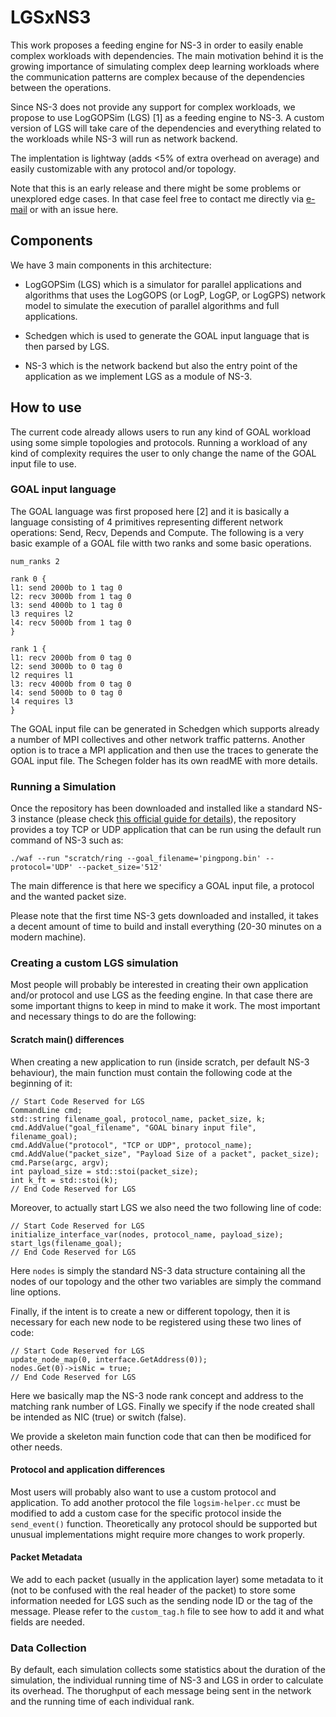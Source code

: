
# LGSxNS3

This work proposes a feeding engine for NS-3 in order to easily enable complex workloads with dependencies. The main motivation behind it is the growing importance of simulating complex deep learning workloads where the communication patterns are complex because of the dependencies between the operations.

Since NS-3 does not provide any support for complex workloads, we propose to use LogGOPSim (LGS) [1] as a feeding engine to NS-3. A custom version of LGS will take care of the dependencies and everything related to the workloads while NS-3 will run as network backend.

The implentation is lightway (adds <5% of extra overhead on average) and easily customizable with any protocol and/or topology. 

Note that this is an early release and there might be some problems or unexplored edge cases. In that case feel free to contact me directly via [e-mail](mailto:tommaso.bonato@inf.ethz.ch) or with an issue here.

## Components 
We have 3 main components in this architecture:

- LogGOPSim (LGS) which is a simulator for parallel applications and algorithms that uses the LogGOPS (or LogP, LogGP, or LogGPS) network model to simulate the execution of parallel algorithms and full applications. 

- Schedgen which is used to generate the GOAL input language that is then parsed by LGS.

- NS-3 which is the network backend but also the entry point of the application as we implement LGS as a module of NS-3.

## How to use
The current code already allows users to run any kind of GOAL workload using some simple topologies and protocols. Running a workload of any kind of complexity requires the user to only change the name of the GOAL input file to use.

### GOAL input language
The GOAL language was first proposed here [2] and it is basically a language consisting of 4 primitives representing different network operations: Send, Recv, Depends and Compute.  The following is a very basic example of a GOAL file witth two ranks and some basic operations.
```
num_ranks 2

rank 0 {
l1: send 2000b to 1 tag 0
l2: recv 3000b from 1 tag 0
l3: send 4000b to 1 tag 0
l3 requires l2
l4: recv 5000b from 1 tag 0
}

rank 1 {
l1: recv 2000b from 0 tag 0
l2: send 3000b to 0 tag 0
l2 requires l1
l3: recv 4000b from 0 tag 0
l4: send 5000b to 0 tag 0
l4 requires l3
}
```


The GOAL input file can be generated in Schedgen which supports already a number of MPI collectives and other network traffic patterns. Another option is to trace a MPI application and then use the traces to generate the GOAL input file. The Schegen folder has its own readME with more details.


### Running a Simulation

Once the repository has been downloaded and installed like a standard NS-3 instance (please check [this official guide for details](https://www.nsnam.org/wiki/Installation)), the repository provides a toy TCP or UDP application that can be run using the default run command of NS-3 such as:
```
./waf --run "scratch/ring --goal_filename='pingpong.bin' --protocol='UDP' --packet_size='512'
```
The main difference is that here we specificy a GOAL input file, a protocol and the wanted packet size.

Please note that the first time NS-3 gets downloaded and installed, it takes a decent amount of time to build and install everything (20-30 minutes on a modern machine).

### Creating a custom LGS simulation

Most people will probably be interested in creating their own application and/or protocol and use LGS as the feeding engine. In that case there are some important thigns to keep in mind to make it work. The most important and necessary things to do are the following:

#### Scratch main() differences
When creating a new application to run (inside scratch, per default NS-3 behaviour), the main function must contain the following code at the beginning of it:
```
// Start Code Reserved for LGS 
CommandLine cmd;
std::string filename_goal, protocol_name, packet_size, k;
cmd.AddValue("goal_filename", "GOAL binary input file", filename_goal);
cmd.AddValue("protocol", "TCP or UDP", protocol_name);
cmd.AddValue("packet_size", "Payload Size of a packet", packet_size);
cmd.Parse(argc, argv);
int payload_size = std::stoi(packet_size);
int k_ft = std::stoi(k);
// End Code Reserved for LGS 
```

Moreover, to actually start LGS we also need the two following line of code:
```
// Start Code Reserved for LGS 
initialize_interface_var(nodes, protocol_name, payload_size);
start_lgs(filename_goal);
// End Code Reserved for LGS 
```

Here `nodes` is simply the standard NS-3 data structure containing all the nodes of our topology and the other two variables are simply the command line options.

Finally, if the intent is to create a new or different topology, then it is necessary for each new node to be registered using these two lines of code:

```
// Start Code Reserved for LGS 
update_node_map(0, interface.GetAddress(0));
nodes.Get(0)->isNic = true;
// End Code Reserved for LGS 
```

Here we basically map the NS-3 node rank concept and address to the matching rank number of LGS. Finally we specify if the node created shall be intended as NIC (true) or switch (false).

We provide a skeleton main function code that can then be modificed for other needs.


#### Protocol and application differences
Most users will probably also want to use a custom protocol and application. To add another protocol the file `logsim-helper.cc` must be modified to add a custom case for the specific protocol inside the `send_event()` function. Theoretically any protocol should be supported but unusual implementations might require more changes to work properly.

#### Packet Metadata
We add to each packet (usually in the application layer) some metadata to it (not to be confused with the real header of the packet) to store some information needed for LGS such as the sending node ID or the tag of the message. Please refer to the `custom_tag.h` file to see how to add it and what fields are needed.

### Data Collection
By default, each simulation collects some statistics about the duration of the simulation, the individual running time of NS-3 and LGS in order to calculate its overhead. The thorughput of each message being sent in the network and the running time of each individual rank.